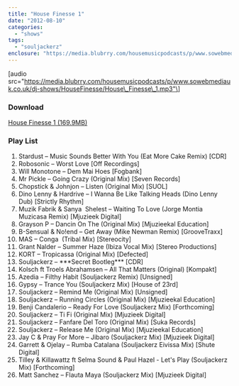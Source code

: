 ```yaml
---
title: "House Finesse 1"
date: "2012-08-10"
categories: 
  - "shows"
tags: 
  - "souljackerz"
enclosure: "https://media.blubrry.com/housemusicpodcasts/p/www.sowebmediauk.co.uk/dj-shows/HouseFinesse/House_Finesse_1.mp3 169915353 audio/mpeg "
---
```


\[audio src="https://media.blubrry.com/housemusicpodcasts/p/www.sowebmediauk.co.uk/dj-shows/HouseFinesse/House\_Finesse\_1.mp3"\]

### Download

[House Finesse 1 (169.9MB)](https://media.blubrry.com/housemusicpodcasts/p/www.sowebmediauk.co.uk/dj-shows/HouseFinesse/House_Finesse_1.mp3)

### Play List

1. Stardust – Music Sounds Better With You (Eat More Cake Remix) \[CDR\]
2. Robosonic – Worst Love \[Off Recordings\]
3. Will Monotone – Dem Mai Hoes \[Fogbank\]
4. Mr Pickle – Going Crazy (Original Mix) \[Seven Records\]
5. Chopstick & Johnjon – Listen (Original Mix) \[SUOL\]
6. Dino Lenny & Hardrive – I Wanna Be Like Talking Heads (Dino Lenny Dub) \[Strictly Rhythm\]
7. Muzik Fabrik & Sanya  Shelest – Waiting To Love (Jorge Montia Muzicasa Remix) \[Mjuzieek Digital\]
8. Grayson P – Dancin On The (Original Mix) \[Mjuzieekal Education\]
9. B-Sensual & No!end – Get Away (Mike Newman Remix) \[GrooveTraxx\]
10. MAS – Conga  (Tribal Mix) \[Stereocity\]
11. Grant Nalder – Summer Haze (Ibiza Vocal Mix) \[Stereo Productions\]
12. KORT – Tropicassa (Original Mix) \[Defected\]
13. Souljackerz – \*\*\*Secret Bootleg\*\*\* \[CDR\]
14. Kolsch ft Troels Abrahamsen – All That Matters (Original) \[Kompakt\]
15. Azedia – Filthy Habit (Souljackerz Remix) \[Unsigned\]
16. Gypsy – Trance You (Souljackerz Mix) \[House of 23rd\]
17. Souljackerz – Remind Me (Original Mix) \[Unsigned\]
18. Souljackerz – Running Circles (Original Mix) \[Mjuzieekal Education\]
19. Benji Candalerio – Ready For Love (Souljackerz Mix) \[Forthcoming\]
20. Souljackerz – Ti Fi (Original Mix) \[Mjuzieek Digital\]
21. Souljackerz – Fanfare Del Toro (Original Mix) \[Suka Records\]
22. Souljackerz – Release Me (Original Mix) \[Mjuzieekal Education\]
23. Jay C & Pray For More – Jibaro (Souljackerz Mix) \[Mjuzieek Digital\]
24. Garrett & Ojelay – Rumba Catalana (Souljackerz Eivissa Mix) \[Shute Digital\]
25. Tilley & Killawattz ft Selma Sound & Paul Hazel - Let's Play (Souljackerz Mix) \[Forthcoming\]
26. Matt Sanchez – Flauta Maya (Souljackerz Mix) \[Mjuzieek Digital\]
